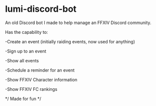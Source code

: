 # lumi-discord-bot

An old Discord bot I made to help manage an FFXIV Discord community.

Has the capability to:

-Create an event (initially raiding events, now used for anything)

-Sign up to an event

-Show all events

-Schedule a reminder for an event

-Show FFXIV Character information

-Show FFXIV FC rankings

*/ Made for fun */
